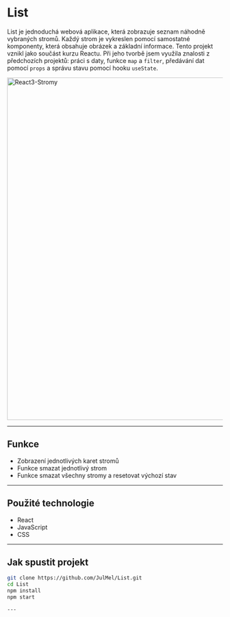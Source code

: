 # List

List je jednoduchá webová aplikace, která zobrazuje seznam náhodně vybraných stromů. Každý strom je vykreslen pomocí samostatné komponenty, která obsahuje obrázek a základní informace. Tento projekt vznikl jako součást kurzu Reactu.
Při jeho tvorbě jsem využila znalosti z předchozích projektů: práci s daty, funkce `map` a `filter`, předávání dat pomocí `props` a správu stavu pomocí hooku `useState`.


<img width="800" alt="React3-Stromy" src="https://github.com/user-attachments/assets/7643601a-15ba-42ec-8073-12e7aad874f6" />

---

## Funkce
- Zobrazení jednotlivých karet stromů
- Funkce smazat jednotlivý strom
- Funkce smazat všechny stromy a resetovat výchozí stav

---

## Použité technologie
- React
- JavaScript
- CSS

---

## Jak spustit projekt

```bash
git clone https://github.com/JulMel/List.git
cd List
npm install
npm start

---
